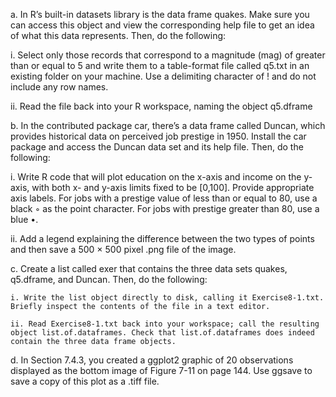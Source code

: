 a. In R’s built-in datasets library is the data frame quakes. Make sure you can access this object and view the corresponding help file to get an idea of what this data represents. Then, do the following:

i. Select only those records that correspond to a magnitude (mag) of greater than or equal to 5 and write them to a table-format file called q5.txt in an existing folder on your machine. Use a delimiting character of ! and do not include any row names.

ii. Read the file back into your R workspace, naming the object q5.dframe

b. In the contributed package car, there’s a data frame called Duncan, which provides historical data on perceived job prestige in 1950. Install the car package and access the Duncan data set and its help file. Then, do the following:

i. Write R code that will plot education on the x-axis and income on the y-axis, with both x- and y-axis limits fixed to be [0,100]. Provide appropriate axis labels. For jobs with a prestige value of less than or equal to 80, use a black ◦ as the point character. For jobs with prestige greater than 80, use a blue •.

ii. Add a legend explaining the difference between the two types of points and then save a 500 × 500 pixel .png file of the image.
    
c. Create a list called exer that contains the three data sets quakes, q5.dframe, and Duncan. Then, do the following:

    i. Write the list object directly to disk, calling it Exercise8-1.txt. Briefly inspect the contents of the file in a text editor.
    
    ii. Read Exercise8-1.txt back into your workspace; call the resulting object list.of.dataframes. Check that list.of.dataframes does indeed contain the three data frame objects.
    
d. In Section 7.4.3, you created a ggplot2 graphic of 20 observations displayed as the bottom image of Figure 7-11 on page 144. Use ggsave to save a copy of this plot as a .tiff file.
